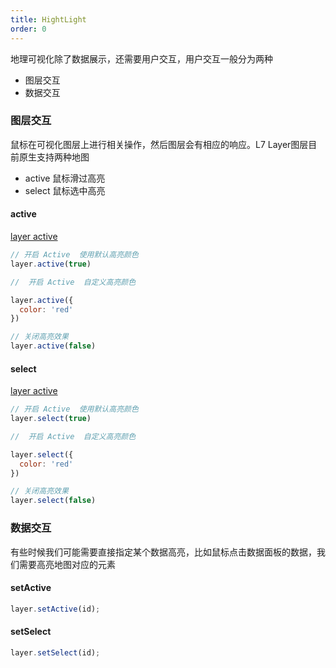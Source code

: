 ```yaml
---
title: HightLight
order: 0
---
```

地理可视化除了数据展示，还需要用户交互，用户交互一般分为两种
- 图层交互
- 数据交互

### 图层交互

鼠标在可视化图层上进行相关操作，然后图层会有相应的响应。L7 Layer图层目前原生支持两种地图
- active 鼠标滑过高亮
- select 鼠标选中高亮

#### active

[layer active](../../api/layer/layer/#图层交互方法)
```javascript
// 开启 Active  使用默认高亮颜色
layer.active(true)

//  开启 Active  自定义高亮颜色

layer.active({
  color: 'red'
})

// 关闭高亮效果
layer.active(false)

```

#### select
[layer active](../../api/layer/layer/#图层交互方法)

```javascript
// 开启 Active  使用默认高亮颜色
layer.select(true)

//  开启 Active  自定义高亮颜色

layer.select({
  color: 'red'
})

// 关闭高亮效果
layer.select(false)

```

### 数据交互

有些时候我们可能需要直接指定某个数据高亮，比如鼠标点击数据面板的数据，我们需要高亮地图对应的元素

#### setActive

```javascript
layer.setActive(id);
```

#### setSelect

```javascript
layer.setSelect(id);
```


